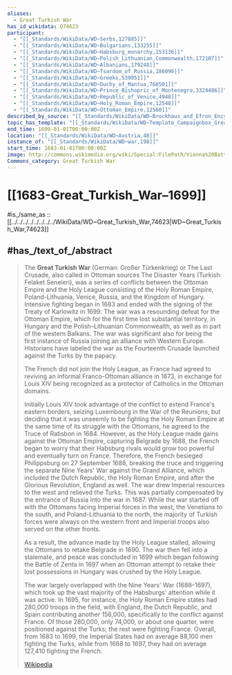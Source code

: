 ```yaml
---
aliases:
  - Great Turkish War
has_id_wikidata: Q74623
participant:
  - "[[_Standards/WikiData/WD~Serbs,127885]]"
  - "[[_Standards/WikiData/WD~Bulgarians,133255]]"
  - "[[_Standards/WikiData/WD~Habsburg_monarchy,153136]]"
  - "[[_Standards/WikiData/WD~Polish_Lithuanian_Commonwealth,172107]]"
  - "[[_Standards/WikiData/WD~Albanians,179248]]"
  - "[[_Standards/WikiData/WD~Tsardom_of_Russia,186096]]"
  - "[[_Standards/WikiData/WD~Greeks,539051]]"
  - "[[_Standards/WikiData/WD~Duchy_of_Mantua,766501]]"
  - "[[_Standards/WikiData/WD~Prince_Bishopric_of_Montenegro,3324486]]"
  - "[[_Standards/WikiData/WD~Republic_of_Venice,4948]]"
  - "[[_Standards/WikiData/WD~Holy_Roman_Empire,12548]]"
  - "[[_Standards/WikiData/WD~Ottoman_Empire,12560]]"
described_by_source: "[[_Standards/WikiData/WD~Brockhaus_and_Efron_Encyclopedic_Dictionary,602358]]"
topic_has_template: "[[_Standards/WikiData/WD~Template_Campaignbox_Great_Turkish_War,6855784]]"
end_time: 1699-01-01T00:00:00Z
location: "[[_Standards/WikiData/WD~Austria,40]]"
instance_of: "[[_Standards/WikiData/WD~war,198]]"
start_time: 1683-01-01T00:00:00Z
image: http://commons.wikimedia.org/wiki/Special:FilePath/Vienna%20Battle%201683.jpg
Commons_category: Great Turkish War
---
```


# [[1683-Great_Turkish_War–1699]]

#is_/same_as :: [[../../../../../../../../WikiData/WD~Great_Turkish_War,74623|WD~Great_Turkish_War,74623]]

## #has_/text_of_/abstract 

> The **Great Turkish War** (German: Großer Türkenkrieg) or The Last Crusade, also called in Ottoman sources The Disaster Years (Turkish: Felaket Seneleri), was a series of conflicts between the Ottoman Empire and the Holy League consisting of the Holy Roman Empire, Poland-Lithuania, Venice, Russia, and the Kingdom of Hungary. Intensive fighting began in 1683 and ended with the signing of the Treaty of Karlowitz in 1699. The war was a resounding defeat for the Ottoman Empire, which for the first time lost substantial territory, in Hungary and the Polish–Lithuanian Commonwealth, as well as in part of the western Balkans. The war was significant also for being the first instance of Russia joining an alliance with Western Europe. Historians have labeled the war as the Fourteenth Crusade launched against the Turks by the papacy.
>
> The French did not join the Holy League, as France had agreed to reviving an informal Franco-Ottoman alliance in 1673, in exchange for Louis XIV being recognized as a protector of Catholics in the Ottoman domains.
>
> Initially Louis XIV took advantage of the conflict to extend France's eastern borders, seizing Luxembourg in the War of the Reunions, but deciding that it was unseemly to be fighting the Holy Roman Empire at the same time of its struggle with the Ottomans, he agreed to the Truce of Ratisbon in 1684. However, as the Holy League made gains against the Ottoman Empire, capturing Belgrade by 1688, the French began to worry that their Habsburg rivals would grow too powerful and eventually turn on France. Therefore, the French besieged Philippsburg on 27 September 1688, breaking the truce and triggering the separate Nine Years' War against the Grand Alliance, which included the Dutch Republic, the Holy Roman Empire, and after the Glorious Revolution, England as well. The war drew Imperial resources to the west and relieved the Turks. This was partially compensated by the entrance of Russia into the war in 1687. While the war started off with the Ottomans facing Imperial forces in the west, the Venetians to the south, and Poland-Lithuania to the north, the majority of Turkish forces were always on the western front and Imperial troops also served on the other fronts.
>
> As a result, the advance made by the Holy League stalled, allowing the Ottomans to retake Belgrade in 1690. The war then fell into a stalemate, and peace was concluded in 1699 which began following the Battle of Zenta in 1697 when an Ottoman attempt to retake their lost possessions in Hungary was crushed by the Holy League.
>
> The war largely overlapped with the Nine Years' War (1688–1697), which took up the vast majority of the Habsburgs' attention while it was active. In 1695, for instance, the Holy Roman Empire states had 280,000 troops in the field, with England, the Dutch Republic, and Spain contributing another 156,000, specifically to the conflict against France. Of those 280,000, only 74,000, or about one quarter, were positioned against the Turks; the rest were fighting France. Overall, from 1683 to 1699, the Imperial States had on average 88,100 men fighting the Turks, while from 1688 to 1697, they had on average 127,410 fighting the French.
>
> [Wikipedia](https://en.wikipedia.org/wiki/Great%20Turkish%20War)